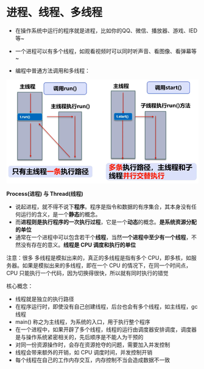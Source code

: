 # 进程、线程、多线程

- 在操作系统中运行的程序就是进程，比如你的QQ、微信、播放器、游戏、IED等~
- 一个进程可以有多个线程，如观看视频时可以同时听声音、看图像、看弹幕等~

- 编程中普通方法调用和多线程：

![image-20210327184323114](01-%E7%BA%BF%E7%A8%8B%E7%AE%80%E4%BB%8B.assets/image-20210327184323114.png)

**Process(进程) 与 Thread(线程)**

- 说起进程，就不得不说下**程序**。程序是指令和数据的有序集合，其本身没有任何运行的含义，是一个**静态**的概念。
- 而**进程则是执行程序的一次执行过程**，它是一个**动态**的概念。**是系统资源分配的单位**
- 通常在一个进程中可以包含若干个**线程**，当然**一个进程中至少有一个线程**，不然没有存在的意义。**线程是 CPU 调度和执行的单位**

注意：很多 多线程是模拟出来的，真正的多线程是指有多个 CPU，即多核，如服务器。如果是模拟出来的多线程，即在一个 CPU 的情况下，在同一个时间点，CPU 只能执行一个代码，因为切换得很快，所以就有同时执行的错觉

核心概念：

- 线程就是独立的执行路径
- 在程序运行时，即使没有自己创建线程，后台也会有多个线程，如主线程，gc 线程
- main() 称之为主线程，为系统的入口，用于执行整个程序
- 在一个进程中，如果开辟了多个线程，线程的运行由调度器安排调度，调度器是与操作系统紧密相关的，先后顺序是不能人为干预的
- 对同一份资源操作时，会存在资源抢夺的问题，需要加入并发控制
- 线程会带来额外的开销，如 CPU 调度时间，并发控制开销
- 每个线程在自己的工作内存交互，内存控制不当会造成数据不一致
